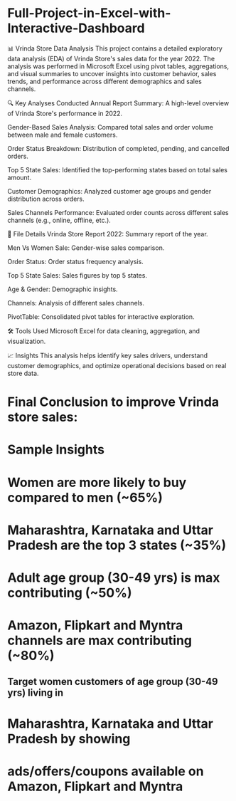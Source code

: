 # Full-Project-in-Excel-with-Interactive-Dashboard

📊 Vrinda Store Data Analysis
This project contains a detailed exploratory data analysis (EDA) of Vrinda Store's sales data for the year 2022. The analysis was performed in Microsoft Excel using pivot tables, aggregations, and visual summaries to uncover insights into customer behavior, sales trends, and performance across different demographics and sales channels.

🔍 Key Analyses Conducted
Annual Report Summary: A high-level overview of Vrinda Store's performance in 2022.

Gender-Based Sales Analysis: Compared total sales and order volume between male and female customers.

Order Status Breakdown: Distribution of completed, pending, and cancelled orders.

Top 5 State Sales: Identified the top-performing states based on total sales amount.

Customer Demographics: Analyzed customer age groups and gender distribution across orders.

Sales Channels Performance: Evaluated order counts across different sales channels (e.g., online, offline, etc.).

📁 File Details
Vrinda Store Report 2022: Summary report of the year.

Men Vs Women Sale: Gender-wise sales comparison.

Order Status: Order status frequency analysis.

Top 5 State Sales: Sales figures by top 5 states.

Age & Gender: Demographic insights.

Channels: Analysis of different sales channels.

PivotTable: Consolidated pivot tables for interactive exploration.

🛠 Tools Used
Microsoft Excel for data cleaning, aggregation, and visualization.

📈 Insights
This analysis helps identify key sales drivers, understand customer demographics, and optimize operational decisions based on real store data.

# Final Conclusion to improve Vrinda store sales:
# Sample Insights

# Women are more likely to buy compared to men (~65%)
# Maharashtra, Karnataka and Uttar Pradesh are the top 3 states (~35%)
# Adult age group (30-49 yrs) is max contributing (~50%)
# Amazon, Flipkart and Myntra channels are max contributing (~80%)


## Target women customers of age group (30-49 yrs) living in
# Maharashtra, Karnataka and Uttar Pradesh by showing
# ads/offers/coupons available on Amazon, Flipkart and Myntra
